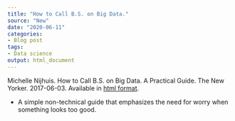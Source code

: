 ```yaml
---
title: "How to Call B.S. on Big Data."
source: "New"
date: "2020-06-11"
categories:
- Blog post
tags:
- Data science
output: html_document
---
```


Michelle Nijhuis. How to Call B.S. on Big Data. A Practical Guide. The New Yorker. 2017-06-03. Available in [html format](https://www.newyorker.com/tech/annals-of-technology/how-to-call-bullshit-on-big-data-a-practical-guide).

<!---More--->

+ A simple non-technical guide that emphasizes the need for worry when something looks too good.

